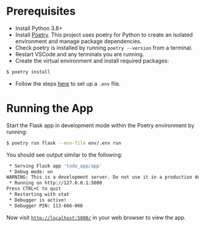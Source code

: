 # Prerequisites

- Install Python 3.8+
- Install [Poetry](https://python-poetry.org/docs/#system-requirements). This project uses poetry for Python to create an isolated environment and manage package dependencies.
- Check poetry is installed by running `poetry --version` from a terminal.
- Restart VSCode and any terminals you are running.
- Create the virtual environment and install required packages:

```bash
$ poetry install
```

- Follow the steps [here](shared-steps#setting-up-env-file) to set up a `.env` file.

# Running the App

Start the Flask app in development mode within the Poetry environment by running:
```bash
$ poetry run flask --env-file env/.env run
```

You should see output similar to the following:
```bash
 * Serving Flask app 'todo_app/app'
 * Debug mode: on
WARNING: This is a development server. Do not use it in a production deployment. Use a production WSGI server instead.
 * Running on http://127.0.0.1:5000
Press CTRL+C to quit
 * Restarting with stat
 * Debugger is active!
 * Debugger PIN: 113-666-066
```
Now visit [`http://localhost:5000/`](http://localhost:5000/) in your web browser to view the app.
